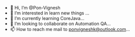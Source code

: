 - 👋 Hi, I’m @Pon-Vignesh
- 👀 I’m interested in learn new things ...
- 🌱 I’m currently learning CoreJava...
- 💞️ I’m looking to collaborate on  Automation QA...
- 📫 How to reach me mail to ponvigneshk@outlook.com...

<!---
Pon-Vignesh/Pon-Vignesh is a ✨ special ✨ repository because its `README.md` (this file) appears on your GitHub profile.
You can click the Preview link to take a look at your changes.
--->
